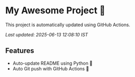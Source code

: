 # My Awesome Project 🚀

This project is automatically updated using GitHub Actions.

_Last updated: 2025-06-13 12:08:10 IST_

## Features
- Auto-update README using Python 🐍
- Auto Git push with GitHub Actions 🤖
